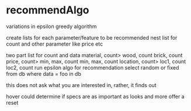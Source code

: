 # recommendAlgo
variations in epsilon greedy algorithm

create lists for each parameter/feature to be recommended
nest list for count and other parameter like price etc
      
two part list for count and data
material, count>    wood, count
                    brick, count
price, count>       min, max, count
                    min, max, count
location, count>    loc1, count
                    loc2, count
run epsilon algo for recommendation
select random or fixed from db where data = foo in db

this does not ask what you are interested in, rather, it finds out

hover could determine if specs are as important as looks and more
offer a reset
